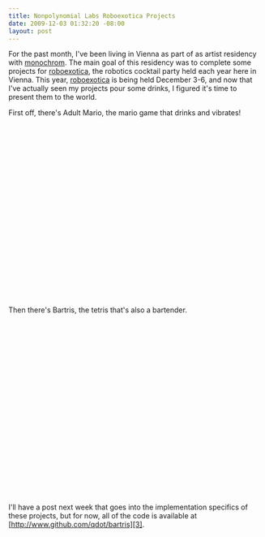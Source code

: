 ```yaml
--- 
title: Nonpolynomial Labs Roboexotica Projects
date: 2009-12-03 01:32:20 -08:00
layout: post
---
```

For the past month, I've been living in Vienna as part of as artist residency with [monochrom][1]. The main goal of this residency was to complete some projects for [roboexotica][2], the robotics cocktail party held each year here in Vienna. This year, [roboexotica][2] is being held December 3-6, and now that I've actually seen my projects pour some drinks, I figured it's time to present them to the world.

First off, there's Adult Mario, the mario game that drinks and vibrates!

<CENTER markdown='1'><object width="425" height="344"><param name="movie" value="http://www.youtube.com/v/7kiKE3lif8Q&hl=en_US&fs=1&"></param><param name="allowFullScreen" value="true"></param><param name="allowscriptaccess" value="always"></param><embed src="http://www.youtube.com/v/7kiKE3lif8Q&hl=en_US&fs=1&" type="application/x-shockwave-flash" allowscriptaccess="always" allowfullscreen="true" width="425" height="344"></embed></object></CENTER>

Then there's Bartris, the tetris that's also a bartender.

<CENTER markdown='1'><object width="425" height="344"><param name="movie" value="http://www.youtube.com/v/qafivdcSekM&hl=en_US&fs=1&"></param><param name="allowFullScreen" value="true"></param><param name="allowscriptaccess" value="always"></param><embed src="http://www.youtube.com/v/qafivdcSekM&hl=en_US&fs=1&" type="application/x-shockwave-flash" allowscriptaccess="always" allowfullscreen="true" width="425" height="344"></embed></object></CENTER>

I'll have a post next week that goes into the implementation specifics of these projects, but for now, all of the code is available at [http://www.github.com/qdot/bartris][3].

[1]: http://www.monochrom.at
[2]: http://www.roboexotica.org
[3]: http://www.github.com/qdot/bartris
